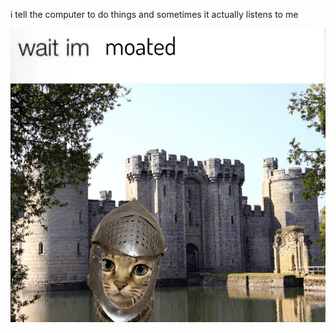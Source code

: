 i tell the computer to do things and sometimes it actually listens to me
<!--START_SECTION:update_image-->
<img src=https://raw.githubusercontent.com/sneakykestrel/sneakykestrel/main/.github/images/wait-im-moated.png height="" width="" align=left alt=kitty />
<!--END_SECTION:update_image-->


